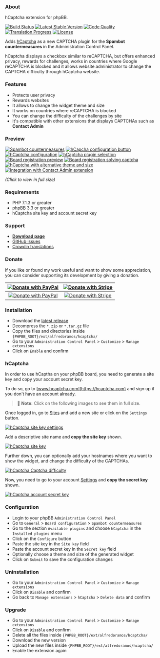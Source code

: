 ### About

hCaptcha extension for phpBB.

[![Build Status](https://img.shields.io/github/actions/workflow/status/AlfredoRamos/phpbb-ext-hcaptcha/ci.yml?style=flat-square)](https://github.com/AlfredoRamos/phpbb-ext-hcaptcha/actions)
[![Latest Stable Version](https://img.shields.io/github/tag/AlfredoRamos/phpbb-ext-hcaptcha.svg?label=stable&style=flat-square)](https://github.com/AlfredoRamos/phpbb-ext-hcaptcha/releases)
[![Code Quality](https://img.shields.io/codacy/grade/880e827356774dcf8348b803ff5b6855.svg?style=flat-square)](https://app.codacy.com/gh/AlfredoRamos/phpbb-ext-hcaptcha/dashboard)
[![Translation Progress](https://badges.crowdin.net/phpbb-ext-hcaptcha/localized.svg)](https://crowdin.com/project/phpbb-ext-hcaptcha)
[![License](https://img.shields.io/github/license/AlfredoRamos/phpbb-ext-hcaptcha.svg?style=flat-square)](https://raw.githubusercontent.com/AlfredoRamos/phpbb-ext-hcaptcha/master/license.txt)

Adds [hCaptcha](https://hcaptcha.com) as a new CAPTCHA plugin for the **Spambot countermeasures** in the Administration Control Panel.

hCaptcha displays a checkbox similar to reCAPTCHA, but offers enhanced privacy, rewards for challenges, works in countries where Google reCAPTCHA is blocked and it allows website administrator to change the CAPTCHA difficulty through hCaptcha website.

### Features

- Protects user privacy
- Rewards websites
- It allows to change the widget theme and size
- It works on countries where reCAPTCHA is blocked
- You can change the difficulty of the challenges by site
- It's compatible with other extensions that displays CAPTCHAs such as **Contact Admin**

### Preview

[![Spambot countermeasures](https://i.imgur.com/R4RcI3Qb.png)](https://i.imgur.com/R4RcI3Q.png)
[![hCapcha configuration button](https://i.imgur.com/C1eI18wb.png)](https://i.imgur.com/C1eI18w.png)
[![hCaptcha configuration](https://i.imgur.com/EmYYpkZb.png)](https://i.imgur.com/EmYYpkZ.png)
[![hCaptcha plugin selection](https://i.imgur.com/iEkJYkKb.png)](https://i.imgur.com/iEkJYkK.png)
[![Board registration preview](https://i.imgur.com/gZ3BSDRb.png)](https://i.imgur.com/gZ3BSDR.png)
[![Board registration solving captcha](https://i.imgur.com/GgPNhdub.png)](https://i.imgur.com/GgPNhdu.png)
[![hCaptcha with alternative theme and size](https://i.imgur.com/GIJUXfDb.png)](https://i.imgur.com/GIJUXfD.png)
[![Integration with Contact Admin extension](https://i.imgur.com/OodqnUob.png)](https://i.imgur.com/OodqnUo.png)

*(Click to view in full size)*

### Requirements

- PHP 7.1.3 or greater
- phpBB 3.3 or greater
- hCaptcha site key and account secret key

### Support

- [**Download page**](https://github.com/AlfredoRamos/phpbb-ext-hcaptcha/releases)
- [GitHub issues](https://github.com/AlfredoRamos/phpbb-ext-hcaptcha/issues)
- [Crowdin translations](https://crowdin.com/project/phpbb-ext-hcaptcha)

### Donate

If you like or found my work useful and want to show some appreciation, you can consider supporting its development by giving a donation.

[![Donate with PayPal](https://alfredoramos.mx/images/paypal.svg)](https://alfredoramos.mx/donate/) | [![Donate with Stripe](https://alfredoramos.mx/images/stripe.svg)](https://alfredoramos.mx/donate/)
:-:|:-:
[![Donate with PayPal](https://alfredoramos.mx/images/donate_paypal.svg)](https://alfredoramos.mx/donate/) | [![Donate with Stripe](https://alfredoramos.mx/images/donate_stripe.svg)](https://alfredoramos.mx/donate/)

### Installation

- Download the [latest release](https://github.com/AlfredoRamos/phpbb-ext-hcaptcha/releases)
- Decompress the `*.zip` or `*.tar.gz` file
- Copy the files and directories inside `{PHPBB_ROOT}/ext/alfredoramos/hcaptcha/`
- Go to your `Administration Control Panel` > `Customize` > `Manage extensions`
- Click on `Enable` and confirm

### hCaptcha

In order to use hCaptha on your phpBB board, you need to generate a site key and copy your account secret key.

To do so, go to [www.hcaptcha.com](https://hcaptcha.com) and sign up if you don't have an account already.

> :loudspeaker: **Note:** Click on the following images to see them in full size.

Once logged in, go to [Sites](https://dashboard.hcaptcha.com/sites) and add a new site or click on the `Settings` button.

[![hCaptcha site key settings](https://i.imgur.com/Iq5mGU3l.png)](https://i.imgur.com/Iq5mGU3.png)

Add a descriptive site name and **copy the site key** shown.

[![hCaptcha site key](https://i.imgur.com/u63owgPl.png)](https://i.imgur.com/u63owgP.png)

Further down, you can optionally add your hostnames where you want to show the widget, and change the difficulty of the CAPTCHAs.

[![hCaptcha Captcha difficulty](https://i.imgur.com/pINqYqcl.png)](https://i.imgur.com/pINqYqc.png)

Now, you need to go to your account [Settings](https://dashboard.hcaptcha.com/settings) and **copy the secret key** shown.

[![hCaptcha account secret key](https://i.imgur.com/nsdTHFul.png)](https://i.imgur.com/nsdTHFu.png)

### Configuration

- Login to your phpBB `Administration Control Panel`
- Go to `General` > `Board configuration` > `Spambot countermeasures`
- Go to the section `Available plugins` and choose `hCaptcha` in the `Installed plugins` menu
- Click on the `Configure` button
- Paste the site key in the `Site key` field
- Paste the account secret key in the `Secret key` field
- Optionally choose a theme and size of the generated widget
- Click on `Submit` to save the configuration changes

### Uninstallation

- Go to your `Administration Control Panel` > `Customize` > `Manage extensions`
- Click on `Disable` and confirm
- Go back to `Manage extensions` > `hCaptcha` > `Delete data` and confirm

### Upgrade

- Go to your `Administration Control Panel` > `Customize` > `Manage extensions`
- Click on `Disable` and confirm
- Delete all the files inside `{PHPBB_ROOT}/ext/alfredoramos/hcaptcha/`
- Download the new version
- Upload the new files inside `{PHPBB_ROOT}/ext/alfredoramos/hcaptcha/`
- Enable the extension again

